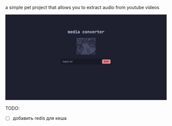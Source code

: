 a simple pet project that allows you to extract audio from youtube videos

![Preview](image.png)


TODO:
- [ ] добавить redis для кеша